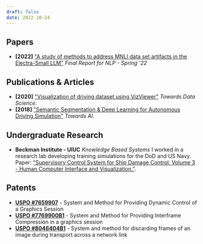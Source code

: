 ```yaml
---
draft: false
date: 2022-10-24
---
```


## Papers

- **[2022]** ["A study of methods to address MNLI data set artifacts in the Electra-Small LLM"](https://bit.ly/3nBlX7A) *Final Report for NLP - Spring '22*

## Publications & Articles

- **[2020]** ["Visualization of driving dataset using VizViewer"](https://towardsdatascience.com/autonomous-driving-dataset-visualization-with-python-and-vizviewer-24ce3d3d11a0) *Towards Data Science*.
- **[2018]** ["Semantic Segmentation & Deep Learning for Autonomous Driving Simulation"](https://medium.com/towards-artificial-intelligence/semantic-segmentation-deep-learning-for-autonomous-driving-simulation-part-1-271cd611eed3) *Towards AI*.

## Undergraduate Research

- **Beckman Institute - UIUC** *Knowledge Based Systems* I worked in a research lab developing training simulations for the DoD and US Navy. Paper:  [“Supervisory Control System for Ship Damage Control: Volume 3 - Human Computer Interface and Visualization.”](https://apps.dtic.mil/sti/citations/ADA394295).

## Patents

- **[USPO #7659907](https://patents.google.com/patent/US7659907B1/en?oq=7659907)** - System and Method for Providing Dynamic Control of a Graphics Session
- **[USPO #7769900B1](https://patents.google.com/patent/US7769900B1)** - System and Method for Providing Interframe Compression in a graphics session
- **[USPO #8046404B1](https://patents.google.com/patent/US8046404B1)** - System and method for discarding frames of an image during transport across a network link